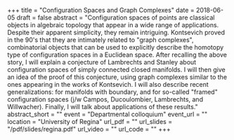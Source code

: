 +++
title = "Configuration Spaces and Graph Complexes"
date = 2018-06-05
draft = false
abstract = "Configuration spaces of points are classical objects in algebraic topology that appear in a wide range of applications. Despite their apparent simplicity, they remain intriguing. Kontsevich proved in the 90's that they are intimately related to \"graph complexes\", combinatorial objects that can be used to explicitly describe the homotopy type of configuration spaces in a Euclidean space. After recalling the above story, I will explain a conjecture of Lambrechts and Stanley about configuration spaces of simply connected closed manifolds. I will then give an idea of the proof of this conjecture, using graph complexes similar to the ones appearing in the works of Kontsevich. I will also describe recent generalizations: for manifolds with boundary, and for so-called \"framed\" configuration spaces (j/w Campos, Ducoulombier, Lambrechts, and Willwacher). Finally, I will talk about applications of these results."
abstract_short = ""
event = "Departmental colloquium"
event_url = ""
location = "University of Regina"
url_pdf = ""
url_slides = "/pdf/slides/regina.pdf"
url_video = ""
url_code = ""
+++
